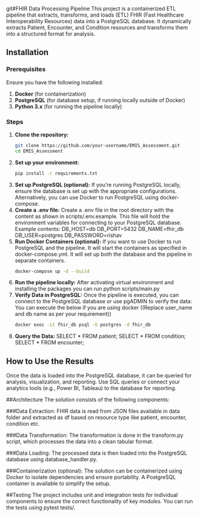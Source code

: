 git#FHIR Data Processing Pipeline
This project is a containerized ETL pipeline that extracts, transforms, and loads (ETL) FHIR (Fast Healthcare Interoperability Resources) data into a PostgreSQL database. It dynamically extracts Patient, Encounter, and Condition resources and transforms them into a structured format for analysis.

## Installation

### Prerequisites

Ensure you have the following installed:

1. **Docker** (for containerization)
2. **PostgreSQL** (for database setup, if running locally outside of Docker)
3. **Python 3.x** (for running the pipeline locally)

### Steps

1. **Clone the repository:**
   ```bash
   git clone https://github.com/your-username/EMIS_Assessment.git
   cd EMIS_Assessment
2. **Set up your environment:**
   ```bash
   pip install -r requirements.txt
3. **Set up PostgreSQL (optional):**
   If you’re running PostgreSQL locally, ensure the database is set up with the appropriate configurations. Alternatively, you can use Docker to run PostgreSQL using docker-compose.
4. **Create a .env file:**
   Create a .env file in the root directory with the content as shown in scripts/.env.example. This file will hold the environment variables for connecting to your PostgreSQL database. Example contents:
   DB_HOST=db
   DB_PORT=5432
   DB_NAME=fhir_db
   DB_USER=postgres
   DB_PASSWORD=rishav
5. **Run Docker Containers (optional):**
   If you want to use Docker to run PostgreSQL and the pipeline. It will start the containers as specified in docker-compose.yml. It will set up both the database and the pipeline in separate containers.
   ```bash
   docker-compose up -d --build
6. **Run the pipeline locally:**
   After activating virtual environment and installing the packages you can run python scripts/main.py
7. **Verify Data in PostgreSQL:**
   Once the pipeline is executed, you can connect to the PostgreSQL database or use pgADMIN to verify the data:
   You can execute the below if you are using docker ((Replace user_name and db name as per your requirement))
   ```bash
   docker exec -it fhir_db psql -U postgres -d fhir_db
8. **Query the Data:**
   SELECT * FROM patient;
   SELECT * FROM condition;
   SELECT * FROM encounter;

## How to Use the Results
Once the data is loaded into the PostgreSQL database, it can be queried for analysis, visualization, and reporting. Use SQL queries or connect your analytics tools (e.g., Power BI, Tableau) to the database for reporting.

##Architecture
The solution consists of the following components:

###Data Extraction:
FHIR data is read from JSON files available in data folder and extracted as df based on resource type like patient, encounter, condition etc.

###Data Transformation:
The transformation is done in the transform.py script, which processes the data into a clean tabular format.

###Data Loading:
The processed data is then loaded into the PostgreSQL database using database_handler.py. 

###Containerization (optional):
The solution can be containerized using Docker to isolate dependencies and ensure portability. A PostgreSQL container is available to simplify the setup.

##Testing
The project includes unit and integration tests for individual components to ensure the correct functionality of key modules. You can run the tests using pytest tests/.
